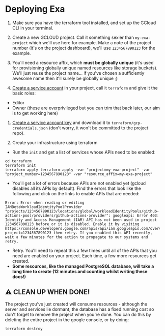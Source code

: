 # Deploying Exa

1. Make sure you have the terraform tool installed, and set up the GCloud CLI in your terminal.

1. Create a new GCLOUD project. Call it something sexier than `my-exa-project` which we'll use here for example. Make a note of the project number (it's on the project dashboard), we'll use `1234567890123` for the example.

1. You'll need a resource affix, which **must be globally unique** (it's used for provisioning globally unique named resources like storage buckets). We'll just reuse the project name... if you've chosen a sufficiently awesome name then it'll surely be globally unique ;)

1. [Create a service account](https://cloud.google.com/iam/docs/creating-managing-service-accounts) in your project, call it `terraform` and give it the basic roles:

- Editor
- Owner
  (these are overprivileged but you can trim that back later, our aim is to get working here)

1. [Create a service account key](https://cloud.google.com/iam/docs/creating-managing-service-account-keys) and download it to `terraform/gcp-credentials.json` (don't worry, it won't be committed to the project repo).

1. Create your infrastructure using terraform

- Run the `init` and get a list of services whose APIs need to be enabled:

```
cd terraform
terraform init
terraform apply terraform apply -var "project=my-exa-project" -var "project_number=1234567890123" -var "resource_affix=my-exa-project"
```

- You'll get a lot of errors because APIs are not enabled yet (gcloud disables all its APIs by default). Find the errors that look like the following and click on the links to enable APIs that are needed:

```
Error: Error when reading or editing IAMBetaWorkloadIdentityPoolProvider "projects/1234567890123/locations/global/workloadIdentityPools/github-actions-pool/providers/github-actions-provider": googleapi: Error 403: Identity and Access Management (IAM) API has not been used in project 1234567890123 before or it is disabled. Enable it by visiting https://console.developers.google.com/apis/api/iam.googleapis.com/overview?project=1234567890123 then retry. If you enabled this API recently, wait a few minutes for the action to propagate to our systems and retry.
```

- Retry. You'll need to repeat this a few times until all of the APIs that you need are enabled on your project. Each time, a few more resources get created.
- **Some resources, like the managed PostgreSQL database, will take a long time to create (12 minutes and counting whilst writing these docs!)**

## :warning: CLEAN UP WHEN DONE!

The project you've just created will consume resources - although the server and services lie dormant, the database has a fixed running cost so don't forget to remove the project when you're done. You can do this by deleting the entire project in the google console, or by doing:

```
terraform destroy
```
